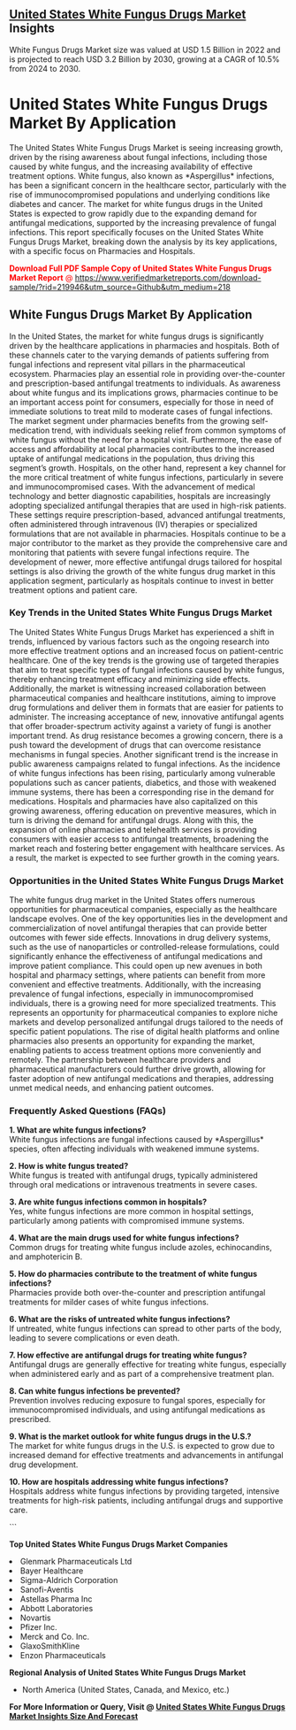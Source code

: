 <h2><a href="https://www.verifiedmarketreports.com/download-sample/?rid=219946&amp;utm_source=Github&amp;utm_medium=218" target="_blank">United States White Fungus Drugs Market</a> Insights</h2><p>White Fungus Drugs Market size was valued at USD 1.5 Billion in 2022 and is projected to reach USD 3.2 Billion by 2030, growing at a CAGR of 10.5% from 2024 to 2030.</p><p> <h1>United States White Fungus Drugs Market By Application</h1> <p>The United States White Fungus Drugs Market is seeing increasing growth, driven by the rising awareness about fungal infections, including those caused by white fungus, and the increasing availability of effective treatment options. White fungus, also known as *Aspergillus* infections, has been a significant concern in the healthcare sector, particularly with the rise of immunocompromised populations and underlying conditions like diabetes and cancer. The market for white fungus drugs in the United States is expected to grow rapidly due to the expanding demand for antifungal medications, supported by the increasing prevalence of fungal infections. This report specifically focuses on the United States White Fungus Drugs Market, breaking down the analysis by its key applications, with a specific focus on Pharmacies and Hospitals. <p><span class=""><span style="color: #ff0000;"><strong>Download Full PDF Sample Copy of United States White Fungus Drugs Market Report</strong> @ </span><a href="https://www.verifiedmarketreports.com/download-sample/?rid=219946&amp;utm_source=Github&amp;utm_medium=218" target="_blank">https://www.verifiedmarketreports.com/download-sample/?rid=219946&amp;utm_source=Github&amp;utm_medium=218</a></span></p></p> <h2>White Fungus Drugs Market By Application</h2> <p>In the United States, the market for white fungus drugs is significantly driven by the healthcare applications in pharmacies and hospitals. Both of these channels cater to the varying demands of patients suffering from fungal infections and represent vital pillars in the pharmaceutical ecosystem. Pharmacies play an essential role in providing over-the-counter and prescription-based antifungal treatments to individuals. As awareness about white fungus and its implications grows, pharmacies continue to be an important access point for consumers, especially for those in need of immediate solutions to treat mild to moderate cases of fungal infections. The market segment under pharmacies benefits from the growing self-medication trend, with individuals seeking relief from common symptoms of white fungus without the need for a hospital visit. Furthermore, the ease of access and affordability at local pharmacies contributes to the increased uptake of antifungal medications in the population, thus driving this segment’s growth. Hospitals, on the other hand, represent a key channel for the more critical treatment of white fungus infections, particularly in severe and immunocompromised cases. With the advancement of medical technology and better diagnostic capabilities, hospitals are increasingly adopting specialized antifungal therapies that are used in high-risk patients. These settings require prescription-based, advanced antifungal treatments, often administered through intravenous (IV) therapies or specialized formulations that are not available in pharmacies. Hospitals continue to be a major contributor to the market as they provide the comprehensive care and monitoring that patients with severe fungal infections require. The development of newer, more effective antifungal drugs tailored for hospital settings is also driving the growth of the white fungus drug market in this application segment, particularly as hospitals continue to invest in better treatment options and patient care. <h3>Key Trends in the United States White Fungus Drugs Market</h3> <p>The United States White Fungus Drugs Market has experienced a shift in trends, influenced by various factors such as the ongoing research into more effective treatment options and an increased focus on patient-centric healthcare. One of the key trends is the growing use of targeted therapies that aim to treat specific types of fungal infections caused by white fungus, thereby enhancing treatment efficacy and minimizing side effects. Additionally, the market is witnessing increased collaboration between pharmaceutical companies and healthcare institutions, aiming to improve drug formulations and deliver them in formats that are easier for patients to administer. The increasing acceptance of new, innovative antifungal agents that offer broader-spectrum activity against a variety of fungi is another important trend. As drug resistance becomes a growing concern, there is a push toward the development of drugs that can overcome resistance mechanisms in fungal species. Another significant trend is the increase in public awareness campaigns related to fungal infections. As the incidence of white fungus infections has been rising, particularly among vulnerable populations such as cancer patients, diabetics, and those with weakened immune systems, there has been a corresponding rise in the demand for medications. Hospitals and pharmacies have also capitalized on this growing awareness, offering education on preventive measures, which in turn is driving the demand for antifungal drugs. Along with this, the expansion of online pharmacies and telehealth services is providing consumers with easier access to antifungal treatments, broadening the market reach and fostering better engagement with healthcare services. As a result, the market is expected to see further growth in the coming years. <h3>Opportunities in the United States White Fungus Drugs Market</h3> <p>The white fungus drug market in the United States offers numerous opportunities for pharmaceutical companies, especially as the healthcare landscape evolves. One of the key opportunities lies in the development and commercialization of novel antifungal therapies that can provide better outcomes with fewer side effects. Innovations in drug delivery systems, such as the use of nanoparticles or controlled-release formulations, could significantly enhance the effectiveness of antifungal medications and improve patient compliance. This could open up new avenues in both hospital and pharmacy settings, where patients can benefit from more convenient and effective treatments. Additionally, with the increasing prevalence of fungal infections, especially in immunocompromised individuals, there is a growing need for more specialized treatments. This represents an opportunity for pharmaceutical companies to explore niche markets and develop personalized antifungal drugs tailored to the needs of specific patient populations. The rise of digital health platforms and online pharmacies also presents an opportunity for expanding the market, enabling patients to access treatment options more conveniently and remotely. The partnership between healthcare providers and pharmaceutical manufacturers could further drive growth, allowing for faster adoption of new antifungal medications and therapies, addressing unmet medical needs, and enhancing patient outcomes. <h3>Frequently Asked Questions (FAQs)</h3> <p><b>1. What are white fungus infections?</b><br>White fungus infections are fungal infections caused by *Aspergillus* species, often affecting individuals with weakened immune systems.</p> <p><b>2. How is white fungus treated?</b><br>White fungus is treated with antifungal drugs, typically administered through oral medications or intravenous treatments in severe cases.</p> <p><b>3. Are white fungus infections common in hospitals?</b><br>Yes, white fungus infections are more common in hospital settings, particularly among patients with compromised immune systems.</p> <p><b>4. What are the main drugs used for white fungus infections?</b><br>Common drugs for treating white fungus include azoles, echinocandins, and amphotericin B.</p> <p><b>5. How do pharmacies contribute to the treatment of white fungus infections?</b><br>Pharmacies provide both over-the-counter and prescription antifungal treatments for milder cases of white fungus infections.</p> <p><b>6. What are the risks of untreated white fungus infections?</b><br>If untreated, white fungus infections can spread to other parts of the body, leading to severe complications or even death.</p> <p><b>7. How effective are antifungal drugs for treating white fungus?</b><br>Antifungal drugs are generally effective for treating white fungus, especially when administered early and as part of a comprehensive treatment plan.</p> <p><b>8. Can white fungus infections be prevented?</b><br>Prevention involves reducing exposure to fungal spores, especially for immunocompromised individuals, and using antifungal medications as prescribed.</p> <p><b>9. What is the market outlook for white fungus drugs in the U.S.?</b><br>The market for white fungus drugs in the U.S. is expected to grow due to increased demand for effective treatments and advancements in antifungal drug development.</p> <p><b>10. How are hospitals addressing white fungus infections?</b><br>Hospitals address white fungus infections by providing targeted, intensive treatments for high-risk patients, including antifungal drugs and supportive care.</p> ```</p><p><strong>Top United States White Fungus Drugs Market Companies</strong></p><div data-test-id=""><p><li>Glenmark Pharmaceuticals Ltd</li><li> Bayer Healthcare</li><li> Sigma-Aldrich Corporation</li><li> Sanofi-Aventis</li><li> Astellas Pharma Inc</li><li> Abbott Laboratories</li><li> Novartis</li><li> Pfizer Inc.</li><li> Merck and Co. Inc.</li><li> GlaxoSmithKline</li><li> Enzon Pharmaceuticals</li></p><div><strong>Regional Analysis of&nbsp;United States White Fungus Drugs Market</strong></div><ul><li dir="ltr"><p dir="ltr">North America&nbsp;(United States, Canada, and Mexico, etc.)</p></li></ul><p><strong>For More Information or Query, Visit @&nbsp;</strong><strong><a href="https://www.verifiedmarketreports.com/product/white-fungus-drugs-market/?utm_source=Github&amp;utm_medium=218" target="_blank">United States White Fungus Drugs Market Insights Size And Forecast</a></strong></p></div>
